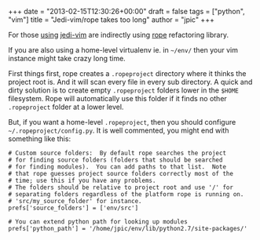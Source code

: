 +++
date = "2013-02-15T12:30:26+00:00"
draft = false
tags = ["python", "vim"]
title = "Jedi-vim/rope takes too long"
author = "jpic"
+++

For those [using](https://github.com/jpic/dotfiles/tree/master/bundle) [jedi-vim](https://github.com/davidhalter/jedi-vim) are indirectly using [rope](http://rope.sourceforge.net/) refactoring library.

If you are also using a home-level virtualenv ie. in `~/env/` then your vim instance might take crazy long time.

First things first, rope creates a `.ropeproject` directory where it thinks the project root is. And it will scan every file in every sub directory. A quick and dirty solution is to create empty `.ropeproject` folders lower in the `$HOME` filesystem. Rope will automatically use this folder if it finds no other `.ropeproject` folder at a lower level.

But, if you want a home-level `.ropeproject`, then you should configure `~/.ropeproject/config.py`. It is well commented, you might end with something like this:

    # Custom source folders:  By default rope searches the project
    # for finding source folders (folders that should be searched
    # for finding modules).  You can add paths to that list.  Note
    # that rope guesses project source folders correctly most of the
    # time; use this if you have any problems.
    # The folders should be relative to project root and use '/' for
    # separating folders regardless of the platform rope is running on.
    # 'src/my_source_folder' for instance.
    prefs['source_folders'] = ['env/src']

    # You can extend python path for looking up modules
    prefs['python_path'] = '/home/jpic/env/lib/python2.7/site-packages/'
